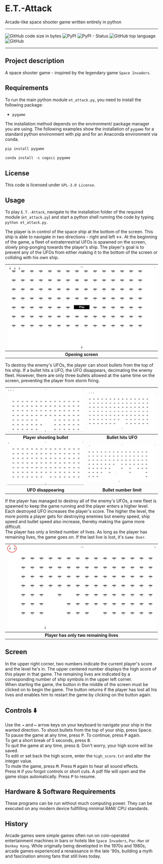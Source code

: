 # E.T.-Attack
Arcade-like space shooter game written entirely in python

*****
![GitHub code size in bytes](https://img.shields.io/github/languages/code-size/sveneschlbeck/E.T.-Attack)
![PyPI](https://img.shields.io/pypi/v/E.T.-Attack)
![PyPI - Status](https://img.shields.io/pypi/status/E.T.-Attack)
![GitHub top language](https://img.shields.io/github/languages/top/sveneschlbeck/E.T.-Attack)
![GitHub](https://img.shields.io/github/license/sveneschlbeck/E.T.-Attack)
*****

## Project description

A space shooter game - inspired by the legendary game `Space Invaders`.

## Requirements

To run the main python module `et_attack.py`, you need to install the following package:  
- `pygame`

The installation method depends on the environment/ package manager you are using. The following examples show the installation of `pygame` for a standard python environment with pip and for an Anaconda environment via conda.

```python
pip install pygame
```

```python
conda install -c cogsci pygame
```

## License

This code is licensed under ``GPL-3.0 License``.

## Usage

To play `E.T.-Attack`, navigate to the installation folder of the required module (`et_attack.py`) and start a python shell running the code by typing ```python et_attack.py```.

The player is in control of the space ship at the bottom of the screen. This ship is able to navigate in two directions - right and left :left_right_arrow:. At the beginning of the game, a fleet of extraterrestrial UFOs is spawned on the screen, slowly ping-ponging towards the player's ship. The player's goal is to prevent any of the UFOs from either making it to the bottom of the screen or colliding with his own ship.  

| ![game opener](https://github.com/sveneschlbeck/E.T.-Attack/blob/main/images/game_start.png?raw=true) | 
|:--:| 
| **Opening screen** |

To destroy the enemy's UFOs, the player can shoot bullets from the top of his ship. If a bullet hits a UFO, the UFO disappears, decimating the enemy fleet. However, there are only three bullets allowed at the same time on the screen, preventing the player from storm firing.  

![](https://github.com/sveneschlbeck/E.T.-Attack/blob/main/images/player_shooting.png?raw=true)  |  ![](https://github.com/sveneschlbeck/E.T.-Attack/blob/main/images/ufo_hit.png?raw=true)
:-------------------------:|:-------------------------:
**Player shooting bullet**             |  **Bullet hits UFO**
![](https://github.com/sveneschlbeck/E.T.-Attack/blob/main/images/ufo_disappears.png?raw=true)  |  ![](https://github.com/sveneschlbeck/E.T.-Attack/blob/main/images/bullet_number_limit.png?raw=true)
**UFO disappearing**             |  **Bullet number limit**

If the player has managed to destroy all of the enemy's UFOs, a new fleet is spawned to keep the game running and the player enters a higher level. Each destroyed UFO increases the player's score. The higher the level, the more points a player gets for destroying enemies but enemy speed, ship speed and bullet speed also increase, thereby making the game more difficult.  
The player has only a limited number of lives. As long as the player has remaining lives, the game goes on. If the last live is lost, it's `Game Over`.

| ![game opener](https://github.com/sveneschlbeck/E.T.-Attack/blob/main/images/lives_left.png?raw=true) | 
|:--:| 
| **Player has only two remaining lives** |

## Screen

In the upper right corner, two numbers indicate the current player's score and the level he's in. The upper centered number displays the high score of this player in that game. The remaining lives are indicated by a corresponding number of ship symbols in the upper left corner.  
When starting the game, the button in the middle of the screen must be clicked on to begin the game. The button returns if the player has lost all his lives and enables him to restart the game by clicking on the button again.

## Controls :arrow_down:

Use the <kbd>&#8594;</kbd> and <kbd>&#8592;</kbd> arrow keys on your keyboard to navigate your ship in the wanted direction.
To shoot bullets from the top of your ship, press <kbd>Space</kbd>.  
To pause the game at any time, press <kbd>P</kbd>. To continue, press <kbd>P</kbd> again.  
To get a short break of 5 seconds, press <kbd>B</kbd>.  
To quit the game at any time, press <kbd>Q</kbd>. Don't worry, your high score will be saved.  
To edit or set back the high score, enter the `high_score.txt` and alter the integer value.  
To mute the game, press <kbd>M</kbd>. Press <kbd>M</kbd> again to hear all sound effects.  
Press <kbd>H</kbd> if you forgot controls or short cuts. A pdf file will open and the game stops automatically. Press <kbd>P</kbd> to resume.

## Hardware & Software Requirements

These programs can be run without much computing power. They can be executed on any modern device fullfilling minimal RAM/ CPU standards.

## History

Arcade games were simple games often run on coin-operated entertainment machines in bars or hotels like `Space Invaders`, `Pac-Man` or `Donkey Kong`. While originally being developted in the 1970s and 1980s, arcade games experienced a renaissance in the late '90s, building a myth and fascination among fans that still lives today.
